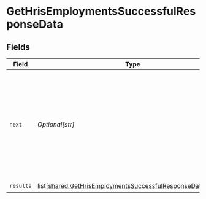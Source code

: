 # GetHrisEmploymentsSuccessfulResponseData


## Fields

| Field                                                                                                                                      | Type                                                                                                                                       | Required                                                                                                                                   | Description                                                                                                                                |
| ------------------------------------------------------------------------------------------------------------------------------------------ | ------------------------------------------------------------------------------------------------------------------------------------------ | ------------------------------------------------------------------------------------------------------------------------------------------ | ------------------------------------------------------------------------------------------------------------------------------------------ |
| `next`                                                                                                                                     | *Optional[str]*                                                                                                                            | :heavy_check_mark:                                                                                                                         | Cursor string that can be passed to the `cursor` query parameter to get the next page. If this is `null`, then there are no more pages.    |
| `results`                                                                                                                                  | list[[shared.GetHrisEmploymentsSuccessfulResponseDataResults](undefined/models/shared/gethrisemploymentssuccessfulresponsedataresults.md)] | :heavy_check_mark:                                                                                                                         | N/A                                                                                                                                        |